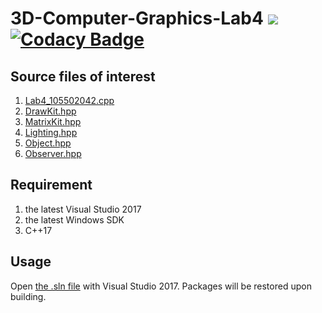 # 3D-Computer-Graphics-Lab4 ![](https://img.shields.io/badge/language-C++17-blue.svg) [![Codacy Badge](https://api.codacy.com/project/badge/Grade/ac1642e487024d1891ba3fa79abc78b6)](https://www.codacy.com?utm_source=github.com&amp;utm_medium=referral&amp;utm_content=rZhBoYao/3D-Computer-Graphics-Lab4&amp;utm_campaign=Badge_Grade)
## Source files of interest
1. [Lab4_105502042.cpp](2019CG_Lab4_105502042/2019CG_Lab4_105502042/Lab4_105502042.cpp)  
1. [DrawKit.hpp](2019CG_Lab4_105502042/2019CG_Lab4_105502042/DrawKit.hpp)  
1. [MatrixKit.hpp](2019CG_Lab4_105502042/2019CG_Lab4_105502042/MatrixKit.hpp)  
1. [Lighting.hpp](2019CG_Lab4_105502042/2019CG_Lab4_105502042/Lighting.hpp)  
1. [Object.hpp](2019CG_Lab4_105502042/2019CG_Lab4_105502042/Object.hpp)  
1. [Observer.hpp](2019CG_Lab4_105502042/2019CG_Lab4_105502042/Observer.hpp)  
## Requirement
1. the latest Visual Studio 2017
1. the latest Windows SDK
1. C++17
## Usage
Open [the .sln file](2019CG_Lab4_105502042/2019CG_Lab4_105502042.sln) with Visual Studio 2017. Packages will be restored upon building.

